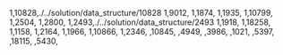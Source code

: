 1,10828,./../solution/data_structure/10828
1,9012,
1,1874,
1,1935,
1,10799,
1,2504,
1,2800,
1,2493,./../solution/data_structure/2493
1,1918,
1,18258,
1,1158,
1,2164,
1,1966,
1,10866,
1,2346,
,10845,
,4949,
,3986,
,1021,
,5397,
,18115,
,5430,
